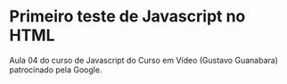 # Primeiro teste de Javascript no HTML

Aula 04 do curso de Javascript do Curso em Vídeo (Gustavo Guanabara) patrocinado pela Google.
